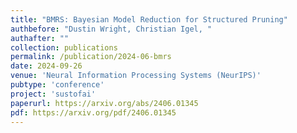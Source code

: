 ```yaml
---
title: "BMRS: Bayesian Model Reduction for Structured Pruning"
authbefore: "Dustin Wright, Christian Igel, " 
authafter: ""
collection: publications
permalink: /publication/2024-06-bmrs
date: 2024-09-26
venue: 'Neural Information Processing Systems (NeurIPS)'
pubtype: 'conference'
project: 'sustofai'
paperurl: https://arxiv.org/abs/2406.01345
pdf: https://arxiv.org/pdf/2406.01345
---
```

